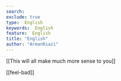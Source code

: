 ```yaml
---
search:
exclude: true
type:  English
keywords:  English
feature:  English
title: "English"
author: "ArmanRiazi"
---
```


[[This will all make much more sense to you]]

[[feel-bad]]